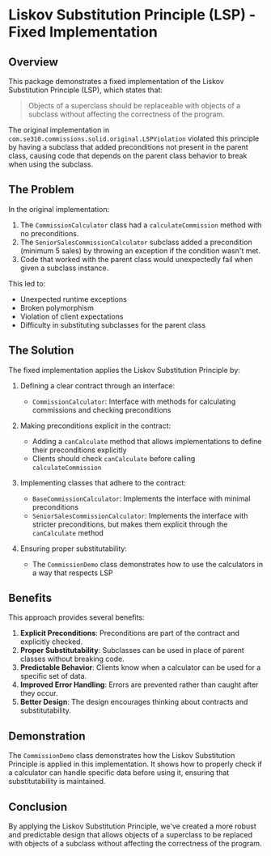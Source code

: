 # Liskov Substitution Principle (LSP) - Fixed Implementation

## Overview

This package demonstrates a fixed implementation of the Liskov Substitution Principle (LSP), which states that:

> Objects of a superclass should be replaceable with objects of a subclass without affecting the correctness of the program.

The original implementation in `com.se310.commissions.solid.original.LSPViolation` violated this principle by having a subclass that added preconditions not present in the parent class, causing code that depends on the parent class behavior to break when using the subclass.

## The Problem

In the original implementation:

1. The `CommissionCalculator` class had a `calculateCommission` method with no preconditions.
2. The `SeniorSalesCommissionCalculator` subclass added a precondition (minimum 5 sales) by throwing an exception if the condition wasn't met.
3. Code that worked with the parent class would unexpectedly fail when given a subclass instance.

This led to:
- Unexpected runtime exceptions
- Broken polymorphism
- Violation of client expectations
- Difficulty in substituting subclasses for the parent class

## The Solution

The fixed implementation applies the Liskov Substitution Principle by:

1. Defining a clear contract through an interface:
   - `CommissionCalculator`: Interface with methods for calculating commissions and checking preconditions

2. Making preconditions explicit in the contract:
   - Adding a `canCalculate` method that allows implementations to define their preconditions explicitly
   - Clients should check `canCalculate` before calling `calculateCommission`

3. Implementing classes that adhere to the contract:
   - `BaseCommissionCalculator`: Implements the interface with minimal preconditions
   - `SeniorSalesCommissionCalculator`: Implements the interface with stricter preconditions, but makes them explicit through the `canCalculate` method

4. Ensuring proper substitutability:
   - The `CommissionDemo` class demonstrates how to use the calculators in a way that respects LSP

## Benefits

This approach provides several benefits:

1. **Explicit Preconditions**: Preconditions are part of the contract and explicitly checked.
2. **Proper Substitutability**: Subclasses can be used in place of parent classes without breaking code.
3. **Predictable Behavior**: Clients know when a calculator can be used for a specific set of data.
4. **Improved Error Handling**: Errors are prevented rather than caught after they occur.
5. **Better Design**: The design encourages thinking about contracts and substitutability.

## Demonstration

The `CommissionDemo` class demonstrates how the Liskov Substitution Principle is applied in this implementation. It shows how to properly check if a calculator can handle specific data before using it, ensuring that substitutability is maintained.

## Conclusion

By applying the Liskov Substitution Principle, we've created a more robust and predictable design that allows objects of a superclass to be replaced with objects of a subclass without affecting the correctness of the program.